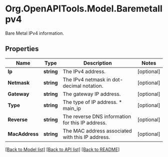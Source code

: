 # Org.OpenAPITools.Model.BaremetalIpv4
Bare Metal IPv4 information.

## Properties

Name | Type | Description | Notes
------------ | ------------- | ------------- | -------------
**Ip** | **string** | The IPv4 address. | [optional] 
**Netmask** | **string** | The IPv4 netmask in dot-decimal notation. | [optional] 
**Gateway** | **string** | The gateway IP address. | [optional] 
**Type** | **string** | The type of IP address.  * main_ip | [optional] 
**Reverse** | **string** | The reverse DNS information for this IP address. | [optional] 
**MacAddress** | **string** | The MAC address associated with this IP address. | [optional] 

[[Back to Model list]](../README.md#documentation-for-models) [[Back to API list]](../README.md#documentation-for-api-endpoints) [[Back to README]](../README.md)

